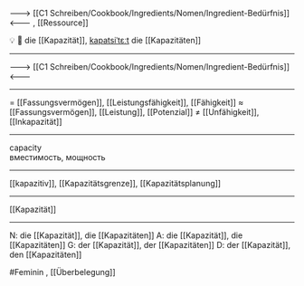 ---> [[C1 Schreiben/Cookbook/Ingredients/Nomen/Ingredient-Bedürfnis]] <---
, [[Ressource]]

💡 🔴 die [[Kapazität]], [kapatsiˈtɛːt](https://youglish.com/pronounce/Kapazität/german)
die [[Kapazitäten]]

---
---> [[C1 Schreiben/Cookbook/Ingredients/Nomen/Ingredient-Bedürfnis]] <---

---
= [[Fassungsvermögen]], [[Leistungsfähigkeit]], [[Fähigkeit]]
≈ [[Fassungsvermögen]], [[Leistung]], [[Potenzial]]
≠ [[Unfähigkeit]], [[Inkapazität]]

---
capacity  
вместимость, мощность

---
[[kapazitiv]], [[Kapazitätsgrenze]], [[Kapazitätsplanung]]

---
[[Kapazität]]


---
N: die [[Kapazität]], die [[Kapazitäten]]
A: die [[Kapazität]], die [[Kapazitäten]]
G: der [[Kapazität]], der [[Kapazitäten]]
D: der [[Kapazität]], den [[Kapazitäten]]


#Feminin , [[Überbelegung]]